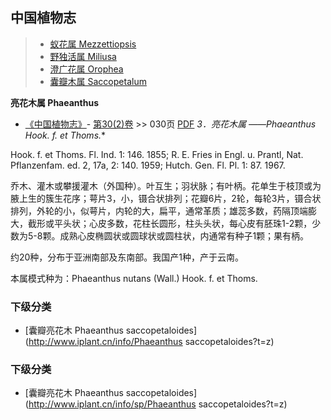

## 中国植物志

> * [蚁花属  Mezzettiopsis](http://www.iplant.cn/info/Mezzettiopsis?t=z)
> * [野独活属  Miliusa](http://www.iplant.cn/info/Miliusa?t=z)
> * [澄广花属  Orophea](http://www.iplant.cn/info/Orophea?t=z)
> * [囊瓣木属  Saccopetalum](http://www.iplant.cn/info/Saccopetalum?t=z)


**亮花木属 Phaeanthus**

* [《中国植物志》](http://www.iplant.cn/frps)- [第30(2)卷](http://www.iplant.cn/frps/vol/30(2)) >> 030页 [PDF](http://www.iplant.cn/frps/pdf/30(2)/030y.pdf)
**3．亮花木属* ——Phaeanthus Hook. f. et Thoms.**

Hook. f. et Thoms. Fl. Ind. 1: 146. 1855; R. E. Fries in Engl. u. Prantl, Nat. Pflanzenfam. ed. 2, 17a, 2: 140. 1959; Hutch. Gen. Fl. Pl. 1: 87. 1967.

乔木、灌木或攀援灌木（外国种）。叶互生；羽状脉；有叶柄。花单生于枝顶或为腋上生的簇生花序；萼片3，小，镊合状排列；花瓣6片，2轮，每轮3片，镊合状排列，外轮的小，似萼片，内轮的大，扁平，通常革质；雄蕊多数，药隔顶端膨大，截形或平头状；心皮多数，花柱长圆形，柱头头状，每心皮有胚珠1-2颗，少数为5-8颗。成熟心皮椭圆状或圆球状或圆柱状，内通常有种子1颗；果有柄。

约20种，分布于亚洲南部及东南部。我国产1种，产于云南。

本属模式种为：Phaeanthus nutans (Wall.) Hook. f. et Thoms.

### 下级分类
* [囊瓣亮花木  Phaeanthus saccopetaloides](http://www.iplant.cn/info/Phaeanthus saccopetaloides?t=z)

### 下级分类
* [囊瓣亮花木  Phaeanthus saccopetaloides](http://www.iplant.cn/info/sp/Phaeanthus saccopetaloides?t=z)
